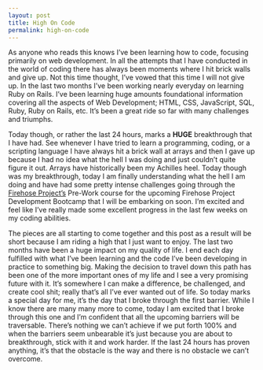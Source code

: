 ```yaml
---
layout: post
title: High On Code
permalink: high-on-code
---
```




As anyone who reads this knows I’ve been learning how to code, focusing primarily on web development. In all the attempts that I have conducted in the world of coding there has always been moments where I hit brick walls and give up. Not this time thought, I’ve vowed that this time I will not give up. In the last two months I’ve been working nearly everyday on learning Ruby on Rails. I’ve been learning huge amounts foundational information covering all the aspects of Web Development; HTML, CSS, JavaScript, SQL, Ruby, Ruby on Rails, etc. It’s been a great ride so far with many challenges and triumphs.

Today though, or rather the last 24 hours, marks a **HUGE** breakthrough that I have had. See whenever I have tried to learn a programming, coding, or a scripting language I have always hit a brick wall at arrays and then I gave up because I had no idea what the hell I was doing and just couldn’t quite figure it out. Arrays have historically been my Achilles heel. Today though was my breakthrough, today I am finally understanding what the hell I am doing and have had some pretty intense challenges going through the [Firehose Project’s](http://www.thefirehoseproject.com/) Pre-Work course for the upcoming Firehose Project Development Bootcamp that I will be embarking on soon. I’m excited and feel like I’ve really made some excellent progress in the last few weeks on my coding abilities.

The pieces are all starting to come together and this post as a result will be short because I am riding a high that I just want to enjoy. The last two months have been a huge impact on my quality of life. I end each day fulfilled with what I’ve been learning and the code I’ve been developing in practice to something big. Making the decision to travel down this path has been one of the more important ones of my life and I see a very promising future with it. It’s somewhere I can make a difference, be challenged, and create cool shit; really that’s all I’ve ever wanted out of life. So today marks a special day for me, it’s the day that I broke through the first barrier. While I know there are many many more to come, today I am excited that I broke through this one and I’m confident that all the upcoming barriers will be traversable. There’s nothing we can’t achieve if we put forth 100% and when the barriers seem unbearable it’s just because you are about to breakthrough, stick with it and work harder. If the last 24 hours has proven anything, it’s that the obstacle is the way and there is no obstacle we can’t overcome.
